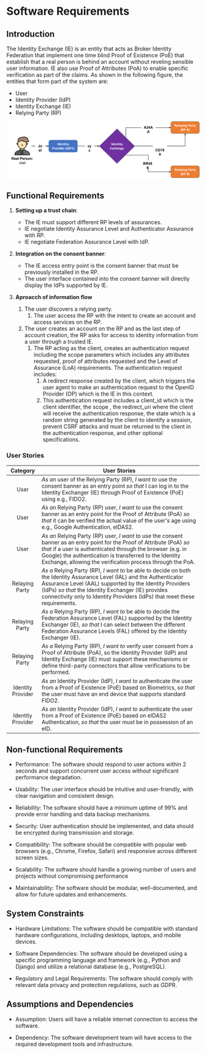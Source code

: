 # Software Requirements

## Introduction

The Identity Exchange (IE) is an entity that acts as Broker Identity Federation that implement one time blind Proof of Existence (PoE) that establish that a real person is behind an account without reveling sensible user information. IE also use Proof of Attributes (PoA) to enable specific verification as part of the claims. As shown in the following figure, the entities that form part of the system are:

- User
- Identity Provider (IdP)
- Identity Exchange (IE)
- Relying Party (RP)

![Indentity Exchange](./images/IE.png)

## Functional Requirements

1. **Setting up a trust chain**:

    - The IE must support different RP levels of assurances.
    - IE negotiate Identity Assurance Level and Authenticator Assurance with RP.
    - IE negotiate Federation Assurance Level with IdP.

2. **Integration on the consent banner**:

   - The IE access entry point is the consent banner that must be previously installed in the RP.
   - The user interface contained into the consent banner will directly display the IdPs supported by IE.

3. **Aproacch of information flow**

   1. The user discovers a relying party.
      1. The user access the RP with the intent to create an account and access services on the RP.
   2. The user creates an account on the RP and as the last step of account creation, the RP asks for access to identity information from a user through a trusted IE.
      1. The RP acting as the client, creates an authentication request including the scope parameters which includes any attributes requested, proof of attributes requested and the Level of Assurance (LoA) requirements. The authentication request includes:
         1. A redirect response created by the client, which triggers the user agent to make an authentication request to the OpenID Provider (OP) which is the IE in this context.
         2. This authentication request includes a client_id which is the client identifier, the scope , the redirect_uri where the client will receive the authentication response, the state which is a random string generated by the client to identify a session, prevent CSRF attacks and must be returned to the client in the authentication response, and other optional specifications.

### User Stories

| Category  | User Stories  |
|:---:|-------------|
| User  | *As an* user of the Relying Party (RP), *I want to* use the consent banner as an entry point *so that* I can log in to the Identity Exchanger (IE) through Proof of Existence (PoE) using e.g., FIDO2. |
| User  | *As an* Relying Party (RP) user, *I want to* use the consent banner as an entry point for the Proof of Attribute (PoA) *so that* it can be verified the actual value of the user's age using e.g., Google Authentication, eIDAS2. |
| User  | *As an* Relying Party (RP) user, *I want to* use the consent banner as an entry point for the Proof of Attribute (PoA) *so that* if a user is authenticated through the browser (e.g. in Google) the authentication is transferred to the Identity Exchange, allowing the verification process through the PoA. |
| Relaying Party  | *As a* Relying Party (RP), *I want to* be able to decide on both the Identity Assurance Level (IAL) and the Authenticator Assurance Level (AAL) supported by the Identity Providers (IdPs) *so that* the Identity Exchanger (IE) provides connectivity only to Identity Providers (IdPs) that meet these requirements. |
| Relaying Party  | *As a* Relying Party (RP), *I want to* be able to decide the Federation Assurance Level (FAL) supported by the Identity Exchanger (IE), *so that* I can select between the different Federation Assurance Levels (FAL) offered by the Identity Exchanger (IE). |
| Relaying Party | *As a* Relying Party (RP), *I want to* verify user consent from a Proof of Attribute (PoA), so the Identity Provider (IdP) and Identity Exchange (IE) must support these mechanisms or define third-party connectors that allow verifications to be performed. |
| Identity Provider  | *As an* Identity Provider (IdP), *I want to* authenticate the user from a Proof of Existence (PoE) based on Biometrics, *so that* the user must have an end device that supports standard FIDO2. |
| Identity Provider  | *As an* Identity Provider (IdP), *I want to* authenticate the user from a Proof of Existence (PoE) based on eIDAS2 Authentication, *so that* the user must be in possession of an eID. |

## Non-functional Requirements

- Performance: The software should respond to user actions within 2 seconds and support concurrent user access without significant performance degradation.

- Usability: The user interface should be intuitive and user-friendly, with clear navigation and consistent design.

- Reliability: The software should have a minimum uptime of 99% and provide error handling and data backup mechanisms.

- Security: User authentication should be implemented, and data should be encrypted during transmission and storage.

- Compatibility: The software should be compatible with popular web browsers (e.g., Chrome, Firefox, Safari) and responsive across different screen sizes.

- Scalability: The software should handle a growing number of users and projects without compromising performance

- Maintainability: The software should be modular, well-documented, and allow for future updates and enhancements.

## System Constraints

- Hardware Limitations: The software should be compatible with standard hardware configurations, including desktops, laptops, and mobile devices.

- Software Dependencies: The software should be developed using a specific programming language and framework (e.g., Python and Django) and utilize a relational database (e.g., PostgreSQL).

- Regulatory and Legal Requirements: The software should comply with relevant data privacy and protection regulations, such as GDPR.

## Assumptions and Dependencies

- Assumption: Users will have a reliable internet connection to access the software.

- Dependency: The software development team will have access to the required development tools and infrastructure.
